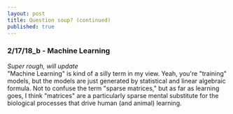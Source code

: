 ```yaml
---
layout: post
title: Question soup? (continued)
published: true
---
```

### 2/17/18_b - Machine Learning
_Super rough, will update_  
"Machine Learning" is kind of a silly term in my view. Yeah, you're "training" models, but the models are just generated by statistical and linear algebraic formula. Not to confuse the term "sparse matrices," but as far as learning goes, I think "matrices" are a particularly sparse mental substitute for the biological processes that drive human (and animal) learning.
